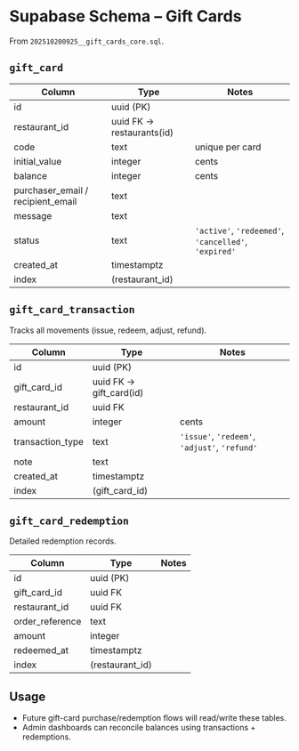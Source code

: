 # Supabase Schema – Gift Cards

From `202510200925__gift_cards_core.sql`.

## `gift_card`
| Column | Type | Notes |
| --- | --- | --- |
| id | uuid (PK) |
| restaurant_id | uuid FK → restaurants(id) |
| code | text | unique per card |
| initial_value | integer | cents |
| balance | integer | cents |
| purchaser_email / recipient_email | text |
| message | text |
| status | text | `'active'`, `'redeemed'`, `'cancelled'`, `'expired'` |
| created_at | timestamptz |
| index | (restaurant_id) |

## `gift_card_transaction`
Tracks all movements (issue, redeem, adjust, refund).

| Column | Type | Notes |
| --- | --- | --- |
| id | uuid (PK) |
| gift_card_id | uuid FK → gift_card(id) |
| restaurant_id | uuid FK |
| amount | integer | cents |
| transaction_type | text | `'issue'`, `'redeem'`, `'adjust'`, `'refund'` |
| note | text |
| created_at | timestamptz |
| index | (gift_card_id) |

## `gift_card_redemption`
Detailed redemption records.

| Column | Type | Notes |
| --- | --- | --- |
| id | uuid (PK) |
| gift_card_id | uuid FK |
| restaurant_id | uuid FK |
| order_reference | text |
| amount | integer |
| redeemed_at | timestamptz |
| index | (restaurant_id) |

## Usage
- Future gift-card purchase/redemption flows will read/write these tables.
- Admin dashboards can reconcile balances using transactions + redemptions.
